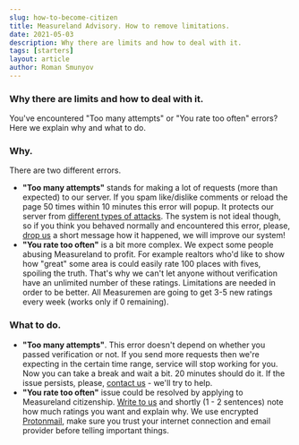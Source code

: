 ```yaml
---
slug: how-to-become-citizen
title: Measureland Advisory. How to remove limitations.
date: 2021-05-03
description: Why there are limits and how to deal with it.
tags: [starters]
layout: article
author: Roman Smunyov
---
```


<script>
    import Summary from "$lib/components/Blog/Article/Summary.svelte";
</script>

### Why there are limits and how to deal with it.
You've encountered "Too many attempts" or "You rate too often" errors? Here we explain why and what to do.

<Summary
    text="In order to get an more ratings you'll need to write to us and tell your story, why you need it. Otherwise you'll get about 3-5 new ratings each week (works only if you have 0 left)."
    text2="If you spam login, reload the page too often or do other server related actions a lot in a short period of time, Measureland will stop being available for you for some time (usually 20 min)."
/>

### Why.
There are two different errors.

- **"Too many attempts"** stands for making a lot of requests (more than expected) to our server. If you spam like/dislike comments or reload the page 50 times within 10 minutes this error will popup. It protects our server from <a href="https://en.wikipedia.org/wiki/Denial-of-service_attack" class="article__link" target="_blank" rel="noopener">different types of attacks</a>. The system is not ideal though, so if you think you behaved normally and encountered this error, please, <a href="mailto:support@measureland.org" class="article__link">drop us</a> a short message how it happened, we will improve our system!
- **"You rate too often"** is a bit more complex. We expect some people abusing Measureland to profit. For example realtors who'd like to show how "great" some area is could easily rate 100 places with fives, spoiling the truth. That's why we can't let anyone without verification have an unlimited number of these ratings. Limitations are needed in order to be better. All Measuremen are going to get 3-5 new ratings every week (works only if 0 remaining).

### What to do.
- **"Too many attempts"**. This error doesn't depend on whether you passed verification or not. If you send more requests then we're expecting in the certain time range, service will stop working for you. Now you can take a break and wait a bit. 20 minutes should do it. If the issue persists, please, <a href="mailto:support@measureland.org" class="article__link">contact us</a> - we'll try to help.
- **"You rate too often"** issue could be resolved by applying to Measureland citizenship. <a href="mailto:support@measureland.org" class="article__link">Write to us</a> and shortly (1 - 2 sentences) note how much ratings you want and explain why. We use encrypted <a href="https://protonmail.com/" class="article__link" target="_blank" rel="noopener">Protonmail</a>, make sure you trust your internet connection and email provider before telling important things.

